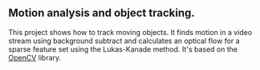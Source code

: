 ## Motion analysis and object tracking. 
This project shows how to track moving objects.
It finds motion in a video stream using background subtract and calculates an optical flow for a sparse feature set using the Lukas-Kanade method.
It's based on the [OpenCV](http://opencv.org/) library.

